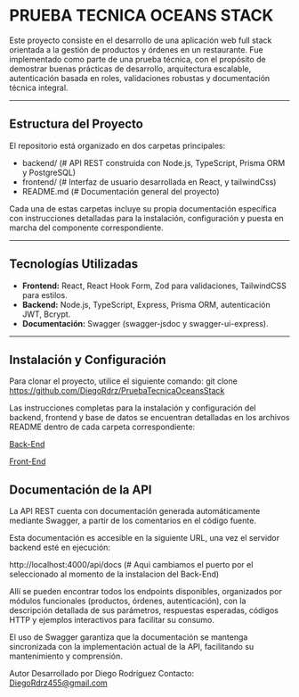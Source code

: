 # PRUEBA TECNICA OCEANS STACK

Este proyecto consiste en el desarrollo de una aplicación web full stack orientada a la gestión de productos y órdenes en un restaurante. Fue implementado como parte de una prueba técnica, con el propósito de demostrar buenas prácticas de desarrollo, arquitectura escalable, autenticación basada en roles, validaciones robustas y documentación técnica integral.

---

## Estructura del Proyecto

El repositorio está organizado en dos carpetas principales:

- backend/      (# API REST construida con Node.js, TypeScript, Prisma ORM y PostgreSQL)
- frontend/     (# Interfaz de usuario desarrollada en React, y tailwindCss)
- README.md     (# Documentación general del proyecto)

Cada una de estas carpetas incluye su propia documentación específica con instrucciones detalladas para la instalación, configuración y puesta en marcha del componente correspondiente.

---

## Tecnologías Utilizadas

- **Frontend:** React, React Hook Form, Zod para validaciones, TailwindCSS para estilos.
- **Backend:** Node.js, TypeScript, Express, Prisma ORM, autenticación JWT, Bcrypt.
- **Documentación:** Swagger (swagger-jsdoc y swagger-ui-express).

---

## Instalación y Configuración

Para clonar el proyecto, utilice el siguiente comando:
git clone https://github.com/DiegoRdrz/PruebaTecnicaOceansStack

Las instrucciones completas para la instalación y configuración del backend, frontend y base de datos se encuentran detalladas en los archivos README dentro de cada carpeta correspondiente:

[Back-End](backend/)

[Front-End](frontend/)

## Documentación de la API
La API REST cuenta con documentación generada automáticamente mediante Swagger, a partir de los comentarios en el código fuente.

Esta documentación es accesible en la siguiente URL, una vez el servidor backend esté en ejecución:

http://localhost:4000/api/docs      (# Aqui cambiamos el puerto por el seleccionado al momento de la instalacion del Back-End)

Allí se pueden encontrar todos los endpoints disponibles, organizados por módulos funcionales (productos, órdenes, autenticación), con la descripción detallada de sus parámetros, respuestas esperadas, códigos HTTP y ejemplos interactivos para facilitar su consumo.

El uso de Swagger garantiza que la documentación se mantenga sincronizada con la implementación actual de la API, facilitando su mantenimiento y comprensión.

Autor
Desarrollado por Diego Rodríguez
Contacto: DiegoRdrz455@gmail.com
